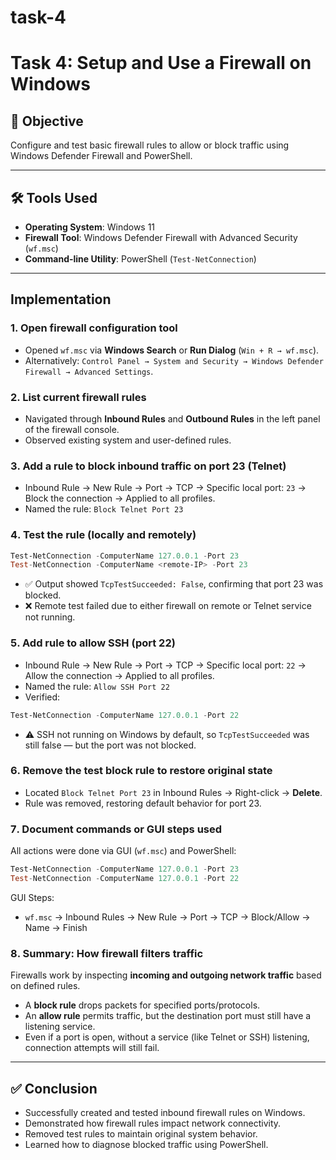 # task-4
#  Task 4: Setup and Use a Firewall on Windows

## 🎯 Objective
Configure and test basic firewall rules to allow or block traffic using Windows Defender Firewall and PowerShell.

---

## 🛠 Tools Used
- **Operating System**: Windows 11
- **Firewall Tool**: Windows Defender Firewall with Advanced Security (`wf.msc`)
- **Command-line Utility**: PowerShell (`Test-NetConnection`)

---

##  Implementation

### 1️. Open firewall configuration tool
- Opened `wf.msc` via **Windows Search** or **Run Dialog** (`Win + R → wf.msc`).
- Alternatively: `Control Panel → System and Security → Windows Defender Firewall → Advanced Settings`.

### 2️. List current firewall rules
- Navigated through **Inbound Rules** and **Outbound Rules** in the left panel of the firewall console.
- Observed existing system and user-defined rules.

### 3️. Add a rule to block inbound traffic on port 23 (Telnet)
- Inbound Rule → New Rule → Port → TCP → Specific local port: `23` → Block the connection → Applied to all profiles.
- Named the rule: `Block Telnet Port 23`

### 4️. Test the rule (locally and remotely)
```powershell
Test-NetConnection -ComputerName 127.0.0.1 -Port 23
Test-NetConnection -ComputerName <remote-IP> -Port 23
```
- ✅ Output showed `TcpTestSucceeded: False`, confirming that port 23 was blocked.
- ❌ Remote test failed due to either firewall on remote or Telnet service not running.

### 5️. Add rule to allow SSH (port 22)
- Inbound Rule → New Rule → Port → TCP → Specific local port: `22` → Allow the connection → Applied to all profiles.
- Named the rule: `Allow SSH Port 22`
- Verified:
```powershell
Test-NetConnection -ComputerName 127.0.0.1 -Port 22
```
- ⚠️ SSH not running on Windows by default, so `TcpTestSucceeded` was still false — but the port was not blocked.

### 6️. Remove the test block rule to restore original state
- Located `Block Telnet Port 23` in Inbound Rules → Right-click → **Delete**.
- Rule was removed, restoring default behavior for port 23.

### 7️. Document commands or GUI steps used
All actions were done via GUI (`wf.msc`) and PowerShell:
```powershell
Test-NetConnection -ComputerName 127.0.0.1 -Port 23
Test-NetConnection -ComputerName 127.0.0.1 -Port 22
```
GUI Steps:
- `wf.msc` → Inbound Rules → New Rule → Port → TCP → Block/Allow → Name → Finish

### 8️. Summary: How firewall filters traffic
Firewalls work by inspecting **incoming and outgoing network traffic** based on defined rules.  
- A **block rule** drops packets for specified ports/protocols.
- An **allow rule** permits traffic, but the destination port must still have a listening service.
- Even if a port is open, without a service (like Telnet or SSH) listening, connection attempts will still fail.


---

## ✅ Conclusion
- Successfully created and tested inbound firewall rules on Windows.
- Demonstrated how firewall rules impact network connectivity.
- Removed test rules to maintain original system behavior.
- Learned how to diagnose blocked traffic using PowerShell.

